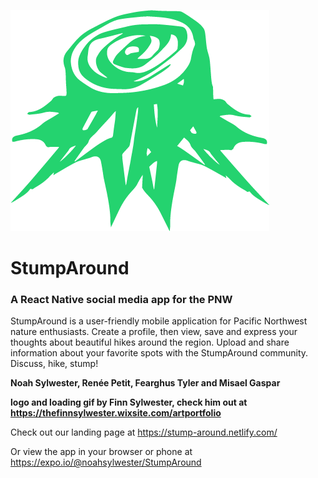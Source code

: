 ![logo](./assets/images/stump.png)

# StumpAround
### A React Native social media app for the PNW

StumpAround is a user-friendly mobile application for Pacific Northwest nature enthusiasts.  Create a profile, then view, save and express your thoughts about beautiful hikes around the region. Upload and share information about your favorite spots with the StumpAround community. Discuss, hike, stump!

**Noah Sylwester, Renée Petit, Fearghus Tyler and Misael Gaspar**

**logo and loading gif by Finn Sylwester, check him out at https://thefinnsylwester.wixsite.com/artportfolio**

Check out our landing page at
https://stump-around.netlify.com/

Or view the app in your browser or phone at
https://expo.io/@noahsylwester/StumpAround

